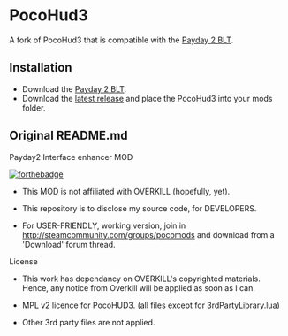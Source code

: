 PocoHud3
========
A fork of PocoHud3 that is compatible with the [Payday 2 BLT](http://paydaymods.com/download/).

Installation
---
- Download the [Payday 2 BLT](http://paydaymods.com/download/).
- Download the [latest release](https://github.com/JamesWilko/PocoHud3/releases/latest) and place the PocoHud3 into your mods folder.

Original README.md
---
Payday2 Interface enhancer MOD

[![forthebadge](http://forthebadge.com/images/badges/just-plain-nasty.svg)](http://forthebadge.com)

* This MOD is not affiliated with OVERKILL (hopefully, yet).

* This repository is to disclose my source code, for DEVELOPERS.

* For USER-FRIENDLY, working version, join in http://steamcommunity.com/groups/pocomods and download from a 'Download' forum thread.

License

* This work has dependancy on OVERKILL's copyrighted materials. Hence, any notice from Overkill will be applied as soon as I can.

* MPL v2 licence for PocoHUD3. (all files except for 3rdPartyLibrary.lua)

* Other 3rd party files are not applied.

